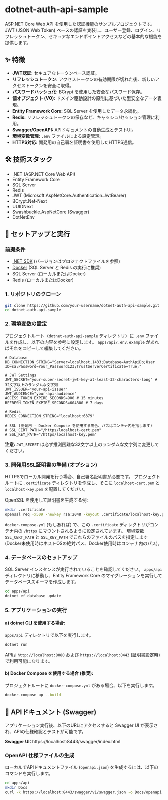 # dotnet-auth-api-sample

ASP.NET Core Web API を使用した認証機能のサンプルプロジェクトです。
JWT (JSON Web Token) ベースの認証を実装し、ユーザー登録、ログイン、リフレッシュトークン、セキュアなエンドポイントアクセスなどの基本的な機能を提供します。

## ✨ 特徴

- **JWT認証:** セキュアなトークンベース認証。
- **リフレッシュトークン:** アクセストークンの有効期限が切れた後、新しいアクセストークンを安全に取得。
- **パスワードハッシュ化:** BCrypt を使用した安全なパスワード保存。
- **値オブジェクト (VO):** ドメイン駆動設計の原則に基づいた型安全なデータ表現。
- **Entity Framework Core:** SQL Server を使用したデータ永続化。
- **Redis:** リフレッシュトークンの保存など、キャッシュ/セッション管理に利用。
- **Swagger/OpenAPI:** APIドキュメントの自動生成とテストUI。
- **環境変数管理:** `.env` ファイルによる設定管理。
- **HTTPS対応:** 開発用の自己署名証明書を使用したHTTPS通信。

## 🛠 技術スタック

- .NET (ASP.NET Core Web API)
- Entity Framework Core
- SQL Server
- Redis
- JWT (Microsoft.AspNetCore.Authentication.JwtBearer)
- BCrypt.Net-Next
- UUIDNext
- Swashbuckle.AspNetCore (Swagger)
- DotNetEnv

## 🚀 セットアップと実行

### 前提条件
- [.NET SDK](https://dotnet.microsoft.com/download) (バージョンはプロジェクトファイルを参照)
- [Docker](https://www.docker.com/) (SQL Server と Redis の実行に推奨)
- SQL Server (ローカルまたはDocker)
- Redis (ローカルまたはDocker)

### 1. リポジトリのクローン
```bash
git clone https://github.com/your-username/dotnet-auth-api-sample.git
cd dotnet-auth-api-sample
```

### 2. 環境変数の設定
プロジェクトルート（`dotnet-auth-api-sample` ディレクトリ）に `.env` ファイルを作成し、以下の内容を参考に設定します。
`apps/api/.env.example` があればそれをコピーして編集してください。
```env
# Database
DB_CONNECTION_STRING="Server=localhost,1433;Database=AuthApiDb;User ID=sa;Password=Your_Password123;TrustServerCertificate=True;"

# JWT Settings
JWT_SECRET="your-super-secret-jwt-key-at-least-32-characters-long" # 32文字以上のランダムな文字列
JWT_ISSUER="your-api-issuer"
JWT_AUDIENCE="your-api-audience"
ACCESS_TOKEN_EXPIRE_SECONDS=900 # 15 minutes
REFRESH_TOKEN_EXPIRE_SECONDS=604800 # 7 days

# Redis
REDIS_CONNECTION_STRING="localhost:6379"

# SSL (開発用 - Docker Compose を使用する場合、パスはコンテナ内を指します)
# SSL_CERT_PATH="/https/localhost-cert.pem"
# SSL_KEY_PATH="/https/localhost-key.pem"
```
**注意:** `JWT_SECRET` は必ず推測困難な32文字以上のランダムな文字列に変更してください。

### 3. 開発用SSL証明書の準備 (オプション)
HTTPSでローカル開発を行う場合、自己署名証明書が必要です。
プロジェクトルートに `.certificate` ディレクトリを作成し、そこに `localhost-cert.pem` と `localhost-key.pem` を配置してください。

OpenSSL を使用して証明書を生成する例:
```bash
mkdir .certificate
openssl req -x509 -newkey rsa:2048 -keyout .certificate/localhost-key.pem -out .certificate/localhost-cert.pem -sha256 -days 365 -nodes -subj "/CN=localhost"
```
`docker-compose.yml` (もしあれば) で、この `.certificate` ディレクトリがコンテナ内の `/https` にマウントされるように設定されています。
環境変数 `SSL_CERT_PATH` と `SSL_KEY_PATH` でこれらのファイルのパスを指定します (Docker未使用時はホストOSの絶対パス、Docker使用時はコンテナ内のパス)。

### 4. データベースのセットアップ
SQL Server インスタンスが実行されていることを確認してください。
`apps/api` ディレクトリに移動し、Entity Framework Core のマイグレーションを実行してデータベーススキーマを作成します。
```bash
cd apps/api
dotnet ef database update
```

### 5. アプリケーションの実行

#### a) dotnet CLI を使用する場合:
`apps/api` ディレクトリで以下を実行します。
```bash
dotnet run
```
APIは `http://localhost:8080` および `https://localhost:8443` (証明書設定時) で利用可能になります。

#### b) Docker Compose を使用する場合 (推奨):
プロジェクトルートに `docker-compose.yml` がある場合、以下を実行します。
```bash
docker-compose up --build
```

## 📄 APIドキュメント (Swagger)

アプリケーション実行後、以下のURLにアクセスすると Swagger UI が表示され、APIの仕様確認とテストが可能です。

**Swagger UI:** https://localhost:8443/swagger/index.html

### OpenAPI 仕様ファイルの生成
ローカルでAPIドキュメントファイル (`openapi.json`) を生成するには、以下のコマンドを実行します。
```bash
cd apps/api
mkdir Docs
curl -k https://localhost:8443/swagger/v1/swagger.json -o Docs/openapi.json
```